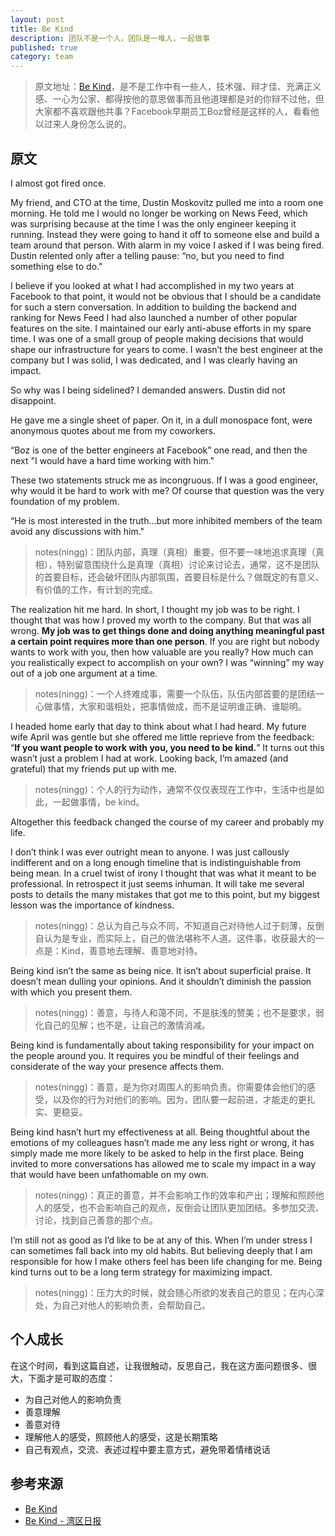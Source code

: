 ```yaml
---
layout: post
title: Be Kind
description: 团队不是一个人，团队是一堆人，一起做事
published: true
category: team
---
```


> 原文地址：[Be Kind][Be Kind]，是不是工作中有一些人，技术强、辩才佳、充满正义感、一心为公家、都得按他的意思做事而且他道理都是对的你辩不过他，但大家都不喜欢跟他共事？Facebook早期员工Boz曾经是这样的人，看看他以过来人身份怎么说的。


## 原文

I almost got fired once.

My friend, and CTO at the time, Dustin Moskovitz pulled me into a room one morning. He told me I would no longer be working on News Feed, which was surprising because at the time I was the only engineer keeping it running. Instead they were going to hand it off to someone else and build a team around that person. With alarm in my voice I asked if I was being fired. Dustin relented only after a telling pause: “no, but you need to find something else to do."

I believe if you looked at what I had accomplished in my two years at Facebook to that point, it would not be obvious that I should be a candidate for such a stern conversation. In addition to building the backend and ranking for News Feed I had also launched a number of other popular features on the site. I maintained our early anti-abuse efforts in my spare time. I was one of a small group of people making decisions that would shape our infrastructure for years to come. I wasn’t the best engineer at the company but I was solid, I was dedicated, and I was clearly having an impact.

So why was I being sidelined? I demanded answers. Dustin did not disappoint.

He gave me a single sheet of paper. On it, in a dull monospace font, were anonymous quotes about me from my coworkers.

“Boz is one of the better engineers at Facebook” one read, and then the next "I would have a hard time working with him."

These two statements struck me as incongruous. If I was a good engineer, why would it be hard to work with me? Of course that question was the very foundation of my problem.

“He is most interested in the truth…but more inhibited members of the team avoid any discussions with him."

> notes(ningg)：团队内部，真理（真相）重要，但不要一味地追求真理（真相），特别留意围绕什么是真理（真相）讨论来讨论去，通常，这不是团队的首要目标，还会破坏团队内部氛围，首要目标是什么？做既定的有意义、有价值的工作，有计划的完成。

The realization hit me hard. In short, I thought my job was to be right. I thought that was how I proved my worth to the company. But that was all wrong. **My job was to get things done and doing anything meaningful past a certain point requires more than one person**. If you are right but nobody wants to work with you, then how valuable are you really? How much can you realistically expect to accomplish on your own? I was “winning” my way out of a job one argument at a time.

> notes(ningg)：一个人终难成事，需要一个队伍，队伍内部首要的是团结一心做事情，大家和谐相处，把事情做成，而不是证明谁正确、谁聪明。

I headed home early that day to think about what I had heard. My future wife April was gentle but she offered me little reprieve from the feedback: “**If you want people to work with you, you need to be kind.**” It turns out this wasn’t just a problem I had at work. Looking back, I’m amazed (and grateful) that my friends put up with me.

> notes(ningg)：个人的行为动作，通常不仅仅表现在工作中，生活中也是如此，一起做事情，be kind。

Altogether this feedback changed the course of my career and probably my life.

I don’t think I was ever outright mean to anyone. I was just callously indifferent and on a long enough timeline that is indistinguishable from being mean. In a cruel twist of irony I thought that was what it meant to be professional. In retrospect it just seems inhuman. It will take me several posts to details the many mistakes that got me to this point, but my biggest lesson was the importance of kindness.

> notes(ningg)：总认为自己与众不同，不知道自己对待他人过于刻薄，反倒自认为是专业，而实际上，自己的做法堪称不人道。这件事，收获最大的一点是：Kind，善意地去理解、善意地对待。

Being kind isn’t the same as being nice. It isn’t about superficial praise. It doesn’t mean dulling your opinions. And it shouldn’t diminish the passion with which you present them.

> notes(ningg)：善意，与待人和蔼不同，不是肤浅的赞美；也不是要求，弱化自己的见解；也不是，让自己的激情消减。

Being kind is fundamentally about taking responsibility for your impact on the people around you. It requires you be mindful of their feelings and considerate of the way your presence affects them.

> notes(ningg)：善意，是为你对周围人的影响负责。你需要体会他们的感受，以及你的行为对他们的影响。因为，团队要一起前进，才能走的更扎实、更稳妥。

Being kind hasn’t hurt my effectiveness at all. Being thoughtful about the emotions of my colleagues hasn’t made me any less right or wrong, it has simply made me more likely to be asked to help in the first place. Being invited to more conversations has allowed me to scale my impact in a way that would have been unfathomable on my own.

> notes(ningg)：真正的善意，并不会影响工作的效率和产出；理解和照顾他人的感受，也不会影响自己的观点，反倒会让团队更加团结。多参加交流、讨论，找到自己善意的那个点。

I’m still not as good as I’d like to be at any of this. When I’m under stress I can sometimes fall back into my old habits. But believing deeply that I am responsible for how I make others feel has been life changing for me. Being kind turns out to be a long term strategy for maximizing impact.

> notes(ningg)：压力大的时候，就会随心所欲的发表自己的意见；在内心深处，为自己对他人的影响负责，会帮助自己。


## 个人成长


在这个时间，看到这篇自述，让我很触动，反思自己，我在这方面问题很多、很大，下面才是可取的态度：

* 为自己对他人的影响负责
* 善意理解
* 善意对待
* 理解他人的感受，照顾他人的感受，这是长期策略
* 自己有观点，交流、表述过程中要主意方式，避免带着情绪说话







## 参考来源

* [Be Kind][Be Kind]
* [Be Kind - 湾区日报][Be Kind - 湾区日报]



















[NingG]:  			  http://ningg.github.com  "NingG"

[Be Kind]:						http://boz.com/articles/be-kind.html
[Be Kind - 湾区日报]:			http://wanqu.co/2015-05-15-be-kind.html








